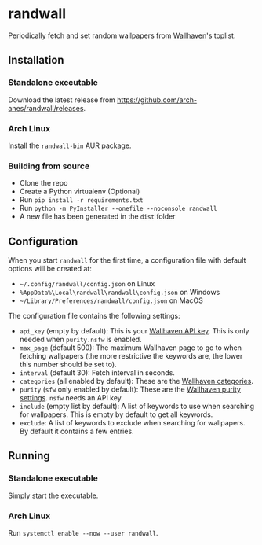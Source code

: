 # randwall

Periodically fetch and set random wallpapers from [Wallhaven](https://wallhaven.cc/)'s toplist.

## Installation

### Standalone executable

Download the latest release from <https://github.com/arch-anes/randwall/releases>.

### Arch Linux

Install the `randwall-bin` AUR package.

### Building from source

- Clone the repo
- Create a Python virtualenv (Optional)
- Run `pip install -r requirements.txt`
- Run `python -m PyInstaller --onefile --noconsole randwall`
- A new file has been generated in the `dist` folder

## Configuration

When you start `randwall` for the first time, a configuration file with default options will be created at:

- `~/.config/randwall/config.json` on Linux
- `%AppData%\Local\randwall\randwall\config.json` on Windows
- `~/Library/Preferences/randwall/config.json` on MacOS

The configuration file contains the following settings:

- `api_key` (empty by default): This is your [Wallhaven API key](https://wallhaven.cc/settings/account). This is only needed when `purity.nsfw` is enabled.
- `max_page` (default 500): The maximum Wallhaven page to go to when fetching wallpapers (the more restrictive the keywords are, the lower this number should be set to).
- `interval` (default 30): Fetch interval in seconds.
- `categories` (all enabled by default): These are the [Wallhaven categories](https://wallhaven.cc/toplist).
- `purity` (`sfw` only enabled by default): These are the [Wallhaven purity settings](https://wallhaven.cc/toplist). `nsfw` needs an API key.
- `include` (empty list by default): A list of keywords to use when searching for wallpapers. This is empty by default to get all keywords.
- `exclude`: A list of keywords to exclude when searching for wallpapers. By default it contains a few entries.

## Running

### Standalone executable

Simply start the executable.

### Arch Linux

Run `systemctl enable --now --user randwall`.
